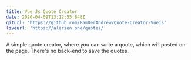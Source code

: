```yaml
---
title: Vue Js Quote Creator
date: 2020-04-09T13:12:55.848Z
giturl: 'https://github.com/HamDerAndrew/Quote-Creator-Vuejs'
liveurl: 'https://alarsen.one/quotes/'
---
```

A simple quote creator, where you can write a quote, which will posted on the page. There's no back-end to save the quotes.